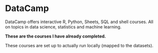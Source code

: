 # DataCamp
DataCamp offers interactive R, Python, Sheets, SQL and shell courses. All on topics in data science, statistics and machine learning.

**These are the courses I have already completed.**

These courses are set up to actually run locally (mapped to the datasets).
